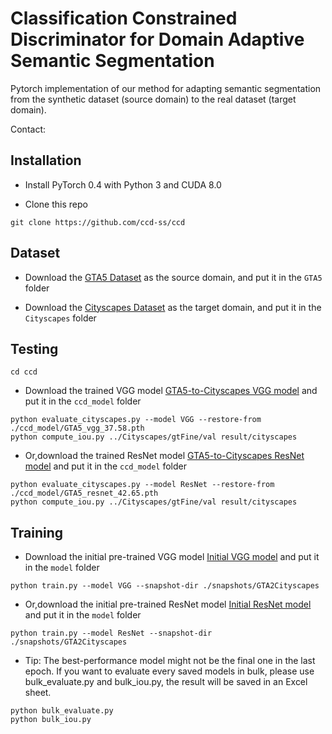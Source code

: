 # Classification Constrained Discriminator for Domain Adaptive Semantic Segmentation


Pytorch implementation of our method for adapting semantic segmentation from the synthetic dataset (source domain) to the real dataset (target domain). 

Contact: 



## Installation
* Install PyTorch 0.4 with Python 3 and CUDA 8.0 

* Clone this repo
```
git clone https://github.com/ccd-ss/ccd

```
## Dataset
* Download the [GTA5 Dataset](https://download.visinf.tu-darmstadt.de/data/from_games/) as the source domain, and put it in the `GTA5` folder

* Download the [Cityscapes Dataset](https://www.cityscapes-dataset.com/) as the target domain, and put it in the `Cityscapes` folder

## Testing

```
cd ccd

```

* Download the trained VGG model [GTA5-to-Cityscapes VGG model](https://drive.google.com/open?id=1TUYOiTpsdYCzv4HI2n2fv5_cjRkru14v) and put it in the `ccd_model` folder

```
python evaluate_cityscapes.py --model VGG --restore-from ./ccd_model/GTA5_vgg_37.58.pth
python compute_iou.py ../Cityscapes/gtFine/val result/cityscapes

```
* Or,download the trained ResNet model [GTA5-to-Cityscapes ResNet model](https://drive.google.com/open?id=1sCfn38dGk3xXlrLSTmPobw3QaLgyxUh8) and put it in the `ccd_model` folder

```
python evaluate_cityscapes.py --model ResNet --restore-from ./ccd_model/GTA5_resnet_42.65.pth
python compute_iou.py ../Cityscapes/gtFine/val result/cityscapes

```
## Training
* Download the initial pre-trained VGG model [Initial VGG model](https://drive.google.com/open?id=15jYhUjWFxAyMy4XVBDxhwvlRN5xZFdD1) and put it in the `model` folder

```
python train.py --model VGG --snapshot-dir ./snapshots/GTA2Cityscapes

```
* Or,download the initial pre-trained ResNet model [Initial ResNet model](https://drive.google.com/open?id=1yYNtx_fKeJaSqk1vk0IFAkLVw6rILKZF) and put it in the `model` folder

```
python train.py --model ResNet --snapshot-dir ./snapshots/GTA2Cityscapes

```
* Tip: The best-performance model might not be the final one in the last epoch. If you want to evaluate every saved models in bulk, please use bulk_evaluate.py and bulk_iou.py, the result will be saved in an Excel sheet.

```
python bulk_evaluate.py
python bulk_iou.py

```
